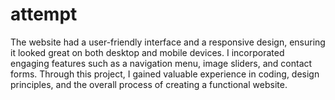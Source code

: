 # attempt
The website had a user-friendly interface and a responsive design, ensuring it looked great on both desktop and mobile devices. I incorporated engaging features such as a navigation menu, image sliders, and contact forms. Through this project, I gained valuable experience in coding, design principles, and the overall process of creating a functional website.
